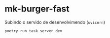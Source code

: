 # mk-burger-fast

Subindo o servido de desenvolvimendo (`uvicorn`)

```bash
poetry run task server_dev
```
